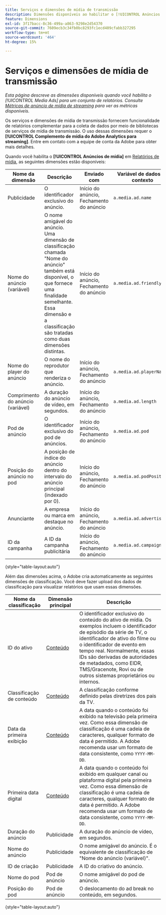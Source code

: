 ```yaml
---
title: Serviços e dimensões de mídia de transmissão
description: Dimensões disponíveis ao habilitar o [!UICONTROL Anúncios de mídia] para um conjunto de relatórios.
feature: Dimensions
exl-id: 3f17bacc-8c36-499a-a863-9298e2d54370
source-git-commit: 7609ecb3c34fb0bc8293fc1ecd409cfabb327295
workflow-type: tm+mt
source-wordcount: '464'
ht-degree: 15%

---
```


# Serviços e dimensões de mídia de transmissão

*Esta página descreve as dimensões disponíveis quando você habilita o [!UICONTROL Media Ads] para um conjunto de relatórios. Consulte [Métricas de anúncio de mídia de streaming](../metrics/sm-ads.md) para ver as métricas disponíveis.*

Os serviços e dimensões de mídia de transmissão fornecem funcionalidade de relatórios complementar para a coleta de dados por meio de bibliotecas de serviços de mídia de transmissão. O uso dessas dimensões requer o **[!UICONTROL Complemento de mídia do Adobe Analytics para streaming]**. Entre em contato com a equipe de conta da Adobe para obter mais detalhes.

Quando você habilita o **[!UICONTROL Anúncios de mídia]** em [Relatórios de mídia](/help/admin/admin/c-manage-report-suites/c-edit-report-suites/media-management.md), as seguintes dimensões estão disponíveis:

| Nome da dimensão | Descrição | Enviado com | Variável de dados de contexto |
| --- | --- | --- | --- |
| Publicidade | O identificador exclusivo do anúncio. | Início do anúncio, Fechamento do anúncio | `a.media.ad.name` |
| Nome do anúncio (variável) | O nome amigável do anúncio. Uma dimensão de classificação chamada &quot;Nome do anúncio&quot; também está disponível, o que fornece uma finalidade semelhante. Essa dimensão e a classificação são tratadas como duas dimensões distintas. | Início do anúncio, Fechamento do anúncio | `a.media.ad.friendlyName` |
| Nome do player do anúncio | O nome do reprodutor que renderiza o anúncio. | Início do anúncio, Fechamento do anúncio | `a.media.ad.playerName` |
| Comprimento do anúncio (variável) | A duração do anúncio de vídeo, em segundos. | Início do anúncio, Fechamento do anúncio | `a.media.ad.length` |
| Pod de anúncio | O identificador exclusivo do pod de anúncios. | Início do anúncio, Fechamento do anúncio | `a.media.ad.pod` |
| Posição do anúncio no pod | A posição de índice do anúncio dentro do intervalo do anúncio principal (indexado por 0). | Início do anúncio, Fechamento do anúncio | `a.media.ad.podPosition` |
| Anunciante | A empresa ou marca em destaque no anúncio. | Início do anúncio, Fechamento do anúncio | `a.media.ad.advertiser` |
| ID da campanha | A ID da campanha publicitária | Início do anúncio, Fechamento do anúncio | `a.media.ad.campaign` |

{style="table-layout:auto"}

Além das dimensões acima, o Adobe cria automaticamente as seguintes dimensões de classificação. Você deve fazer upload dos dados de classificação para visualizar relatórios que usam essas dimensões.

| Nome da classificação | Dimensão principal | Descrição |
| --- | --- | --- |
| ID do ativo | [Conteúdo](sm-core.md) | O identificador exclusivo do conteúdo do ativo de mídia. Os exemplos incluem o identificador de episódio da série de TV, o identificador de ativo do filme ou o identificador de evento em tempo real. Normalmente, essas IDs são derivadas de autoridades de metadados, como EIDR, TMS/Gracenote, Rovi ou de outros sistemas proprietários ou internos. |
| Classificação de conteúdo | [Conteúdo](sm-core.md) | A classificação conforme definido pelas diretrizes dos pais da TV. |
| Data da primeira exibição | [Conteúdo](sm-core.md) | A data quando o conteúdo foi exibido na televisão pela primeira vez. Como essa dimensão de classificação é uma cadeia de caracteres, qualquer formato de data é permitido. A Adobe recomenda usar um formato de data consistente, como `YYYY-MM-DD`. |
| Primeira data digital | [Conteúdo](sm-core.md) | A data quando o conteúdo foi exibido em qualquer canal ou plataforma digital pela primeira vez. Como essa dimensão de classificação é uma cadeia de caracteres, qualquer formato de data é permitido. A Adobe recomenda usar um formato de data consistente, como `YYYY-MM-DD`. |
| Duração do anúncio | Publicidade | A duração do anúncio de vídeo, em segundos. |
| Nome do anúncio | Publicidade | O nome amigável do anúncio. É o equivalente de classificação de &quot;Nome do anúncio (variável)&quot;. |
| ID de criação | Publicidade | A ID do criativo do anúncio. |
| Nome do pod | Pod de anúncio | O nome amigável do pod de anúncio. |
| Posição do pod | Pod de anúncio | O deslocamento do ad break no conteúdo, em segundos. |

{style="table-layout:auto"}

